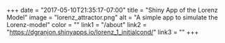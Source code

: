 +++
  date = "2017-05-10T21:35:17-07:00"
  title = "Shiny App of the Lorenz Model"
  image = "lorenz_attractor.png"
  alt = "A simple app to simulate the Lorenz-model"
  color = ""
  link1 = "/about"
  link2 = "https://dgranjon.shinyapps.io/lorenz_1_initialcond/"
  link3 = ""
+++